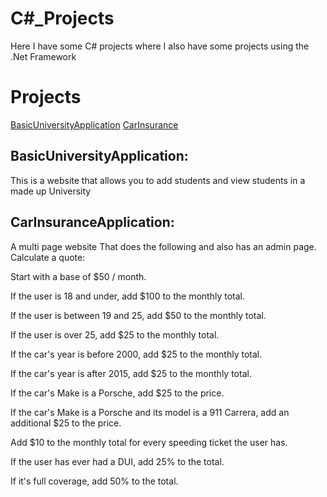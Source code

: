 # C#_Projects
 
 Here I have some C# projects where I also have some projects using the 
 .Net Framework
 
 # Projects
 
 
[BasicUniversityApplication](https://github.com/cindy123jl/BasicUniversityApplication)
[CarInsurance](https://github.com/cindy123jl/CarInsurance)



## BasicUniversityApplication:

This is a website that allows you to add students and view students in a made up University

## CarInsuranceApplication:

A multi page website
That does the following and also has an admin page.
Calculate a quote:

Start with a base of $50 / month.

If the user is 18 and under, add $100 to the monthly total.

If the user is between 19 and 25, add $50 to the monthly total.

If the user is over 25, add $25 to the monthly total.

If the car's year is before 2000, add $25 to the monthly total.

If the car's year is after 2015, add $25 to the monthly total.

If the car's Make is a Porsche, add $25 to the price.

If the car's Make is a Porsche and its model is a 911 Carrera, add an additional $25 to the price.

Add $10 to the monthly total for every speeding ticket the user has.

If the user has ever had a DUI, add 25% to the total.

If it's full coverage, add 50% to the total.


 
